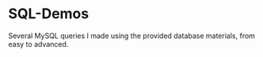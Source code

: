 # SQL-Demos
 Several MySQL queries I made using the provided database materials, from easy to advanced.

